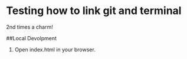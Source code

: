# Testing how to link git and terminal

2nd times a charm!

##Local Devolpment

1. Open index.html in your browser.
